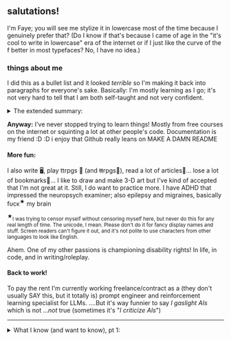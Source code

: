 ## salutations!

I'm Faye; you will see me stylize it in lowercase most of the time because I genuinely prefer that? (Do I know if that's because I came of age in the "it's cool to write in lowercase" era of the internet or if I just like the curve of the f better in most typefaces? No, I have no idea.) 

### things about me 
I did this as a bullet list and it looked *terrible* so I'm making it back into paragraphs for everyone's sake. 
Basically: I'm mostly learning as I go; it's not very hard to tell that I am both self-taught and not very confident. 

<details><summary>The extended summary:</summary> 
I figured out from a few specific projects and an internship, after nearly an entire English major, that I really loved graphic and web design. What you'd call UI or frontend now, but at the time *mumblemumbleaughts* required knowing allll the things. 

I tried, not very successfully, to take a course in web design to 180 that problem. I was neither in a good place at 20 and feeling lost, or the most motivated to do it while also finishing school; it **did not** get me a fantastic new frontend freelancing career. It **did** get me some useful skills and a "free" iMac which lasted like a decade and honestly, worth it. (Esp bc it was right before they came out with the totally un-upgradable BS they have now. I have since fully transitioned back to Windows, and also, worth it. Or rather, I kinda hate Microsoft too, but building your own PC is way superior to whatever the hell you can do with Apple's planned obsolescence, and they know it's the operating system and apps people want, so they make dual booting a pain in the ass. /rant) 
</details>

**Anyway:** I've never stopped trying to learn things! Mostly from free courses on the internet or squinting a lot at other people's code. Documentation is my friend :D :D i enjoy that Github really leans on MAKE A DAMN README

#### More fun: 
I also write 🖥, play ttrpgs 🎲 (and ~~tt~~rpgs📄), read a lot of articles📰... lose a lot of bookmarks📌...
I like to draw and make 3-D art but I've kind of accepted that I'm not great at it. Still, I do want to practice more.
I have ADHD that impressed the neuropsych examiner; also epilepsy and migraines, basically fυсκ<sup>★</sup> my brain

<sup>★</sup><small>I was trying to censor myself without censoring myself here, but never do this for any real length of time.
The unicode, I mean. Please don't do it for fancy display names and stuff. Screen readers can't figure it out, and it's not polite to use characters from other languages to look like English.</small>

Ahem. One of my other passions is championing disability rights! In life, in code, and in writing/roleplay. 

#### Back to work! 
To pay the rent I'm currently working freelance/contract as a (they don't usually SAY this, but it totally is) prompt engineer and reinforcement learning specialist for LLMs. 
....But it's way funnier to say *I gaslight AIs* which is not ...*not* true (sometimes it's "*I criticize AIs*")      

--- 

<details>
<summary>What I know (and want to know), pt 1:</summary> 

### languages  
#### markups  
- Markdown ✔ (esp the Obsidian flavor, but I use it for my job, too, so)    
- HTML and XHTML: ✔     
	- legitimate question: does anyone even *use* XHTML? I remember when I was first learning web design the course instructor was very *this is the future* yeah nah     
- Wikitext of various flavors ✔     
- CSS ❓    
	- let's call this "four years of high school spanish" fluency: can read, can write\[make adjustments to existing CSS or use reference to compose], speaking\[ie writing from scratch or memory]... not so much    
	- I'm currently trying to learn this more fl     
- JSON ⁉    
	- I can and have edited a JSON file, situationally, without screwing it up??? (work. customer service!)
 	- i think this is the "where's the bathroom / i speak english" level of dropped-in immersion
<small>(also, XML: which I also use at work, but I feel like XML is kind of cheater markup if you're the one defining the tags. Yes, I can follow my own rules in such a way that a computer knows the difference between two things, I guess? Which is, I guess, sort of all code is, but. It's like saying I speak my own conlang well. Yes, it has phonemes and grammatical structures I didn't invent but I didn't have to learn it.)</small>     
  
#### programming  
- SQL ✔ just basics, but i have a shiny certificate and all that  
	- my household got into an es-cue-ell vs sequel argument (I say S Q L) before I even knew that was a thing and then we hit Wikipedia  
	- I enjoy the reason it's historically referred to as "Sequel". I still say SQL.     
		- So how do *you* say it?  
- Python 📚 currently learning  
- JavaScript's my ~~next one~~ *oops apparently I'm at least teaching myself JS at a basic level because I got too interested in integrating Spotify in a new way and now I have a slow-burning project idea* 
	- Tho *tech*nically since I'm using the Obsidian Dataview plugin, and some others, I'm getting a crashcourse in Javascript here and there      
		- (and also DQL and whatever other -QLs people choose to use; plus some Handlebar/Moustache/etc.  
		- SQL made adapting to all other query languages pretty easy: do recommend)  

#### uh, spoken?  (in which I'm being silly)   
- ASL 📚 currently learning
	- and would love love love anyone to sign with! HMU!   
- English ✔ born into this bizarre language  
- Spanish ❓ in the exact way mentioned in the CSS section  
	- somehow, I managed to translate *Don Quixote* into English in HS but can't have a fluent conversation?!  
	- I can eavesdrop pretty accurately though so maybe it's just confidence  
- French ❓ more recently studied and therefore slightly better pronounced, but with a smaller vocabulary  
	- I would really like to master French tbh
 	- weird but true: if you have trouble with your Rs in English as a little kid, maybe you will do better with French Rs: I do!
- Welsh  ⁉
	- keep trying to learn it, I love it, I love the history, have never committed well enough.
 	- this is not a romance language. OR a germanic language. and that's beautiful. but DAMN.   
- German ❌  
	- ...tbf I retained a great grasp on the *theory* of German, but I doubt I could remember much vocab.  
		- if you are seriously depressed, have weirdly escalating epilepsy, and undiagnosed (not that I ...knew) ADHD: take a year off  
- not a spoken language but I'm also learning Morse Code! for funsies! will probably *never* master that one  
- I can read music fluently??   
</details>
